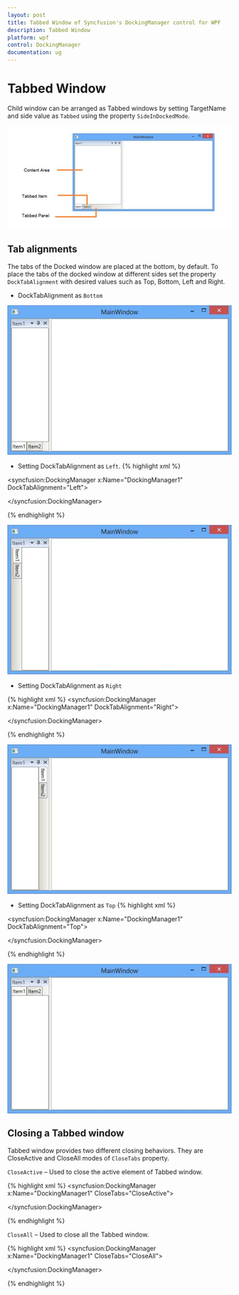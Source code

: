 ```yaml
---
layout: post
title: Tabbed Window of Syncfusion's DockingManager control for WPF
description: Tabbed Window
platform: wpf
control: DockingManager
documentation: ug
---
```

# Tabbed Window

Child window can be arranged as Tabbed windows by setting TargetName and side value as `Tabbed` using the property `SideInDockedMode`.

![](TabbedWindow_images/TabbedWindow_img1.jpeg)


##  Tab alignments

The tabs of the Docked window are placed at the bottom, by default. To place the tabs of the docked window at different sides set the property `DockTabAlignment` with desired values such as Top, Bottom, Left and Right. 

* DockTabAlignment as `Bottom`

![](TabbedWindow_images/TabbedWindow_img2.jpeg)


* Setting DockTabAlignment as `Left`.
{% highlight xml %}

<syncfusion:DockingManager x:Name="DockingManager1" DockTabAlignment="Left">

<ContentControl  syncfusion:DockingManager.Header="Item1" x:Name="Content1" />
	
<ContentControl syncfusion:DockingManager.Header="Item2" x:Name="Content2"
                syncfusion:DockingManager.SideInDockedMode="Tabbed"
				syncfusion:DockingManager.TargetNameInDockedMode="Content1"/> 

</syncfusion:DockingManager>



{% endhighlight %}

![](TabbedWindow_images/TabbedWindow_img3.jpeg)


* Setting DockTabAlignment as `Right`

{% highlight xml %}
<syncfusion:DockingManager x:Name="DockingManager1" DockTabAlignment="Right">

<ContentControl syncfusion:DockingManager.Header="Item1"  x:Name="Content1"/>  

<ContentControl syncfusion:DockingManager.Header="Item2" x:Name="Content2"
                syncfusion:DockingManager.SideInDockedMode="Tabbed"
				syncfusion:DockingManager.TargetNameInDockedMode="Content1"/>
				
</syncfusion:DockingManager>

{% endhighlight %}



![](TabbedWindow_images/TabbedWindow_img4.jpeg)


* Setting DockTabAlignment as `Top`
{% highlight xml %}

<syncfusion:DockingManager x:Name="DockingManager1" DockTabAlignment="Top">

<ContentControl  syncfusion:DockingManager.Header="Item1" x:Name="Content1"/> 

<ContentControl syncfusion:DockingManager.Header="Item2" x:Name="Content2"
                syncfusion:DockingManager.SideInDockedMode="Tabbed"
				syncfusion:DockingManager.TargetNameInDockedMode="Content1"/>  

</syncfusion:DockingManager>



{% endhighlight %}

![](TabbedWindow_images/TabbedWindow_img5.jpeg)


## Closing a Tabbed window

Tabbed window provides two different closing behaviors. They are CloseActive and CloseAll modes of `CloseTabs` property.

`CloseActive` – Used to close the active element of Tabbed window.

{% highlight xml %}
<syncfusion:DockingManager x:Name="DockingManager1" CloseTabs="CloseActive">

<ContentControl syncfusion:DockingManager.Header="Item1" x:Name="Content1" />  

<ContentControl syncfusion:DockingManager.Header="Item2" x:Name="Content2"
                syncfusion:DockingManager.SideInDockedMode="Tabbed"
				syncfusion:DockingManager.TargetNameInDockedMode="Content1"/>  

<ContentControl syncfusion:DockingManager.Header="Item3" x:Name="Content3"
                syncfusion:DockingManager.SideInDockedMode="Tabbed"
				syncfusion:DockingManager.TargetNameInDockedMode="Content1"/>                         

</syncfusion:DockingManager>



{% endhighlight %}

 `CloseAll` – Used to close all the Tabbed window.

{% highlight xml %}
<syncfusion:DockingManager x:Name="DockingManager1" CloseTabs="CloseAll">

<ContentControl syncfusion:DockingManager.Header="Item1" x:Name="Content1"/>  

<ContentControl syncfusion:DockingManager.Header="Item2" x:Name="Content2"
                syncfusion:DockingManager.SideInDockedMode="Tabbed"
				syncfusion:DockingManager.TargetNameInDockedMode="Content1"/>  

<ContentControl syncfusion:DockingManager.Header="Item3" x:Name="Content3"
                syncfusion:DockingManager.SideInDockedMode="Tabbed"
				syncfusion:DockingManager.TargetNameInDockedMode="Content1"/>                         

</syncfusion:DockingManager>



{% endhighlight %}
